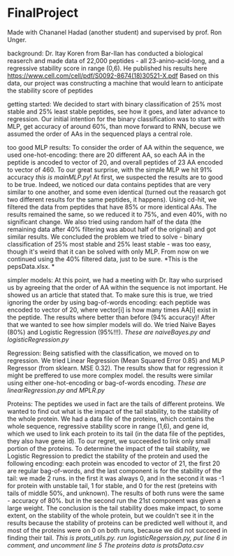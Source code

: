 # FinalProject

Made with Chananel Hadad (another student) and supervised by prof. Ron Unger.

background:
Dr. Itay Koren from Bar-Ilan has conducted a biological reaserch and made data of 22,000 peptides - all 23-anino-acid-long, and a regressive stability score in range (0,6). He published his results here https://www.cell.com/cell/pdf/S0092-8674(18)30521-X.pdf
Based on this data, our project was constructing a machine that would learn to anticipate the stability score of peptides

getting started:
We decided to start with binary classification of 25% most stable and 25% least stable peptides, see how it goes, and later advance to regression.
Our initial intention for the binary classification was to start with MLP, get accuracy of around 60%, than move forward to RNN, becuse we assumed the order of AAs in the sequenced plays a central role.

too good MLP results:
To consider the order of AA within the sequence, we used one-hot-encoding: there are 20 different AA, so each AA in the peptide is ancoded to vector of 20, and overall peptides of 23 AA encoded to vector of 460.
To our great surprise, with the simple MLP we hit 91% accuracy *this is mainMLP.py*!
At first, we suspected the results are to good to be true.
Indeed, we noticed our data contains peptides that are very similar to one another, and some even identical (turned out the reasarch got two different results for the same peptides, it happens). Using cd-hit, we filtered the data from peptides that have 85% or more identical AAs. The results remained the same, so we reduced it to 75%, and even 40%, with no significant change. We also tried using random half of the data (the remaining data after 40% filtering was about half of the original) and got similar results. We concluded the problem we tried to solve - binary classification of 25% most stable and 25% least stable - was too easy, though it's weird that it can be solved with only MLP.
From now on we continued using the 40% filtered data, just to be sure. *This is the pepsData.xlsx. *

simpler models:
At this point, we had a meeting with Dr. Itay who surprised us by agreeing that the order of AA within the sequence is not important. He showed us an article that stated that.
To make sure this is true, we tried ignoring the order by using bag-of-words encoding: each peptide was encoded to vector of 20, where vector[i] is how many times AA[i] exist in the peptide. The results where better than before (94% accuracy)!
After that we wanted to see how simpler models will do. We tried Naive Bayes (80%) and Logistic Regression (95%!!!).
*These are naiveBayes.py and logisticRegression.py*

Regression:
Being satisfied with the classification, we moved on to regression. We tried Linear Regression (Mean Squared Error 0.85) and MLP Regressor (from sklearn. MSE 0.32). The results show that for regression it might be preffered to use more complex model.
the results were similar using either one-hot-encoding or bag-of-words encoding.
*These are linearRegression.py and MPLR.py*

Proteins:
The peptides we used in fact are the tails of different proteins.
We wanted to find out what is the impact of the tail stability, to the stability of the whole protein.
We had a data file of the proteins, which contains the whole sequence, regressive stability score in range (1,6), and gene id, which we used to link each protein to its tail (in the data file of the peptides, they also have gene id).
To our regret, we succeeded to link only small portion of the proteins.
To determine the impact of the tail stability, we Logistic Regression to predict the stability of the protein and used the following encoding: each protein was encoded to vector of 21, the first 20 are regular bag-of-words, and the last component is for the stability of the tail: we made 2 runs. in the first it was always 0, and in the second it was -1 for protein with unstable tail, 1 for stable, and 0 for the rest (preteins with tails of middle 50%, and unknown).
The results of both runs were the same - accuracy of 80%. but in the second run the 21st component was given a large weight.
The conclusion is the tail stability does make impact, to some extent, on the stability of the whole protein, but we couldn't see it in the results because the stability of proteins can be predicted well without it, and most of the proteins were on 0 on both runs, because we did not succeed in finding their tail.
*This is prots_utils.py.  run logisticRegerssion.py, put line 6 in comment, and uncomment line 5*
*The proteins data is protsData.csv*
